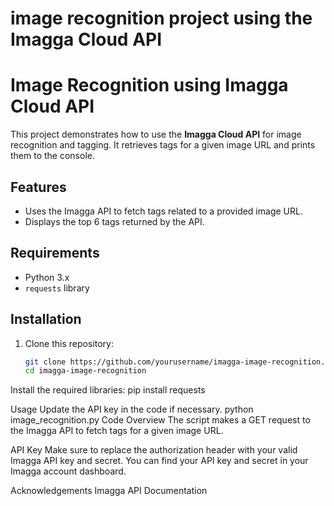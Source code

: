 # image recognition project using the Imagga Cloud API

# Image Recognition using Imagga Cloud API

This project demonstrates how to use the **Imagga Cloud API** for image recognition and tagging. It retrieves tags for a given image URL and prints them to the console.

## Features

- Uses the Imagga API to fetch tags related to a provided image URL.
- Displays the top 6 tags returned by the API.

## Requirements

- Python 3.x
- `requests` library

## Installation

1. Clone this repository:
   ```bash
   git clone https://github.com/yourusername/imagga-image-recognition.git
   cd imagga-image-recognition

Install the required libraries:
pip install requests

Usage
Update the API key in the code if necessary.
python image_recognition.py
Code Overview
The script makes a GET request to the Imagga API to fetch tags for a given image URL.

API Key
Make sure to replace the authorization header with your valid Imagga API key and secret. You can find your API key and secret in your Imagga account dashboard.

Acknowledgements
Imagga API Documentation
